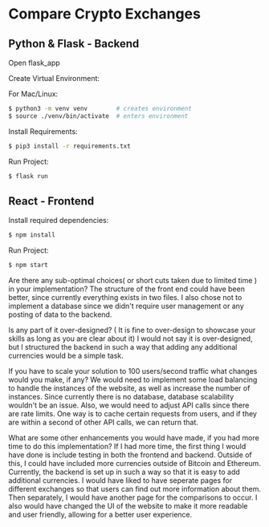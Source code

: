 # Compare Crypto Exchanges

## Python & Flask - Backend

Open flask_app

Create Virtual Environment:

For Mac/Linux:
```bash
$ python3 -m venv venv        # creates environment
$ source ./venv/bin/activate  # enters environment
```

Install Requirements:

```bash    
$ pip3 install -r requirements.txt
```

Run Project:

```bash    
$ flask run
```

## React - Frontend

Install required dependencies:

```bash
$ npm install
```

Run Project:

```bash
$ npm start
```

Are there any sub-optimal choices( or short cuts taken due to limited time ) in your implementation?
The structure of the front end could have been better, since currently everything exists in two files. I also chose not to implement a database since we didn't require user management or any posting of data to the backend.

Is any part of it over-designed? ( It is fine to over-design to showcase your skills as long as you are clear about it)
I would not say it is over-designed, but I structured the backend in such a way that adding any additional currencies would be a simple task.

If you have to scale your solution to 100 users/second traffic what changes would you make, if any?
We would need to implement some load balancing to handle the instances of the website, as well as increase the number of instances. Since currently there is no database, database scalability wouldn't be an issue. Also, we would need to adjust API calls since there are rate limits. One way is to cache certain requests from users, and if they are within a second of other API calls, we can return that.

What are some other enhancements you would have made, if you had more time to do this implementation?
If I had more time, the first thing I would have done is include testing in both the frontend and backend. Outside of this, I could have included more currencies outside of Bitcoin and Ethereum. Currently, the backend is set up in such a way so that it is easy to add additional currencies. I would have liked to have seperate pages for different exchanges so that users can find out more information about them. Then separately, I would have another page for the comparisons to occur. I also would have changed the UI of the website to make it more readable and user friendly, allowing for a better user experience. 


